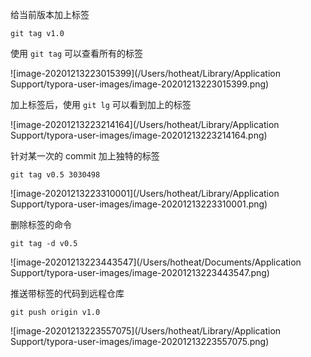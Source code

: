 给当前版本加上标签

```shell
git tag v1.0
```

使用 `git tag` 可以查看所有的标签

![image-20201213223015399](/Users/hotheat/Library/Application Support/typora-user-images/image-20201213223015399.png)

加上标签后，使用 `git lg` 可以看到加上的标签

![image-20201213223214164](/Users/hotheat/Library/Application Support/typora-user-images/image-20201213223214164.png)



针对某一次的 commit 加上独特的标签

```
git tag v0.5 3030498
```

![image-20201213223310001](/Users/hotheat/Library/Application Support/typora-user-images/image-20201213223310001.png)



删除标签的命令

```shell
git tag -d v0.5
```

![image-20201213223443547](/Users/hotheat/Documents/Application Support/typora-user-images/image-20201213223443547.png)

 

推送带标签的代码到远程仓库

```shell
git push origin v1.0
```

![image-20201213223557075](/Users/hotheat/Library/Application Support/typora-user-images/image-20201213223557075.png)









